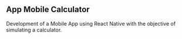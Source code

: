 ## App Mobile Calculator

Development of a Mobile App using React Native with the objective of simulating a calculator.
